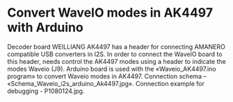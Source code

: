 # Convert WaveIO modes in AK4497 with Arduino

Decoder board WEILLIANG AK4497 has a header for connecting AMANERO compatible USB converters in I2S. In order to connect the WaveIO board to this header, needs control the AK4497 modes using a header to indicate the modes Waveio (J9). Arduino board is used with the «Waveio_AK4497.ino program» to convert Waveio modes in AK4497. Connection schema – «Schema_Waveio_i2s_arduino_Ak4497.jpg». Connection example for debugging - P1080124.jpg.

